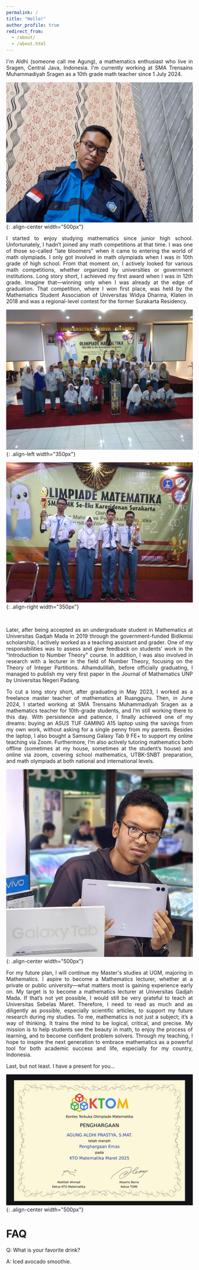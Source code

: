 ```yaml
---
permalink: /
title: "Hello!"
author_profile: true
redirect_from: 
  - /about/
  - /about.html
---
```

<p align="justify">
I'm Aldhi (someone call me Agung), a mathematics enthusiast who live in Sragen, Central Java, Indonesia. I'm currently working at SMA Trensains Muhammadiyah Sragen as a 10th grade math teacher since 1 July 2024.
</p>



![It's me!](/images/me.jpg){: .align-center width="500px"}




<p align="justify">
I started to enjoy studying mathematics since junior high school. Unfortunately, I hadn’t joined any math competitions at that time. I was one of those so-called "late bloomers" when it came to entering the world of math olympiads. I only got involved in math olympiads when I was in 10th grade of high school. From that moment on, I actively looked for various math competitions, whether organized by universities or government institutions. Long story short, I achieved my first award when I was in 12th grade. Imagine that—winning only when I was already at the edge of graduation. That competition, where I won first place, was held by the Mathematics Student Association of Universitas Widya Dharma, Klaten in 2018 and was a regional-level contest for the former Surakarta Residency.
</p>


![My first trophy in math olympiad!](/images/juaraperdana.jpg){: .align-left width="350px"}

![My first trophy in math olympiad!](/images/juarapertama.jpg){: .align-right width="350px"}



<br>


<p align="justify">
Later, after being accepted as an undergraduate student in Mathematics at Universitas Gadjah Mada in 2019 through the government-funded Bidikmisi scholarship, I actively worked as a teaching assistant and grader. One of my responsibilities was to assess and give feedback on students’ work in the "Introduction to Number Theory" course. In addition, I was also involved in research with a lecturer in the field of Number Theory, focusing on the Theory of Integer Partitions. Alhamdulillah, before officially graduating, I managed to publish my very first paper in the Journal of Mathematics UNP by Universitas Negeri Padang.
</p>



<p align="justify">
To cut a long story short, after graduating in May 2023, I worked as a freelance master teacher of mathematics at Ruangguru. Then, in June 2024, I started working at SMA Trensains Muhammadiyah Sragen as a mathematics teacher for 10th-grade students, and I’m still working there to this day. With persistence and patience, I finally achieved one of my dreams: buying an ASUS TUF GAMING A15 laptop using the savings from my own work, without asking for a single penny from my parents. Besides the laptop, I also bought a Samsung Galaxy Tab 9 FE+ to support my online teaching via Zoom. Furthermore, I’m also actively tutoring mathematics both offline (sometimes at my house, sometimes at the student’s house) and online via zoom, covering school mathematics, UTBK-SNBT preparation, and math olympiads at both national and international levels.
</p>


![Buying tab with my dad at Singosaren, Solo!](/images/beliTAB.jpg){: .align-center width="500px"}



<p align="justify">
For my future plan, I will continue my Master's studies at UGM, majoring in Mathematics. I aspire to become a Mathematics lecturer, whether at a private or public university—what matters most is gaining experience early on. My target is to become a mathematics lecturer at Universitas Gadjah Mada. If that’s not yet possible, I would still be very grateful to teach at Universitas Sebelas Maret. Therefore, I need to read as much and as diligently as possible, especially scientific articles, to support my future research during my studies. To me, mathematics is not just a subject; it’s a way of thinking. It trains the mind to be logical, critical, and precise. My mission is to help students see the beauty in math, to enjoy the process of learning, and to become confident problem solvers. Through my teaching, I hope to inspire the next generation to embrace mathematics as a powerful tool for both academic success and life, especially for my country, Indonesia.
</p>



<p align="justify">
Last, but not least. I have a present for you...
</p>


![Emas KTOM Maret 2k25!](/images/emasMaret2025.jpg){: .align-center width="500px"}


FAQ
=========
<p align="justify"> Q: What is your favorite drink? </p>
<p align="justify"> A: Iced avocado smoothie. </p>
